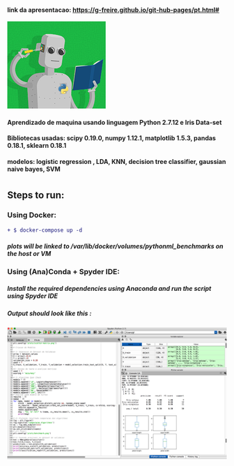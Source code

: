 #### link da apresentacao: https://g-freire.github.io/git-hub-pages/pt.html#

![Screenshot](pyrobot.png)

#### Aprendizado de maquina usando linguagem Python 2.7.12 e Iris Data-set 
#### Bibliotecas usadas: scipy 0.19.0, numpy 1.12.1, matplotlib 1.5.3, pandas 0.18.1, sklearn 0.18.1 
#### modelos: logistic regression , LDA, KNN, decision tree classifier, gaussian naive bayes, SVM 
#
#
## Steps to run:
### Using Docker:
```diff
+ $ docker-compose up -d
 ```
 ##### plots will be linked to /var/lib/docker/volumes/pythonml_benchmarks on the host or VM

### Using (Ana)Conda + Spyder IDE:  

##### Install the required dependencies using Anaconda and run the script using Spyder IDE 
##### Output should look like this :
![Screenshot](py.png)
